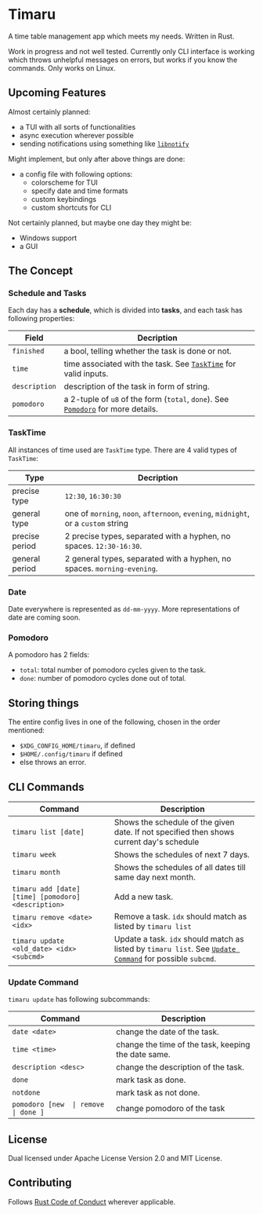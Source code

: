 # Timaru

A time table management app which meets my needs. Written in Rust.

Work in progress and not well tested. Currently only CLI interface is working which throws unhelpful messages on errors, but works if you know the commands. Only works on Linux.

## Upcoming Features

Almost certainly planned:
- a TUI with all sorts of functionalities
- async execution wherever possible
- sending notifications using something like [`libnotify`]( https://gitlab.gnome.org/GNOME/libnotify )

Might implement, but only after above things are done:
- a config file with following options:
	- colorscheme for TUI
	- specify date and time formats
	- custom keybindings
	- custom shortcuts for CLI

Not certainly planned, but maybe one day they might be:
- Windows support
- a GUI

## The Concept

### Schedule and Tasks

Each day has a **schedule**, which is divided into **tasks**, and each task has following properties:

| Field         | Decription                                                                                     |
| ------------- | ---------------------------------------------------------------------------------------------- |
| `finished`    | a bool, telling whether the task is done or not.                                               |
| `time`        | time associated with the task. See [`TaskTime`](#TaskTime) for valid inputs.                   |
| `description` | description of the task in form of string.                                                     |
| `pomodoro`    | a 2-tuple of `u8` of the form (`total`, `done`). See [`Pomodoro`](#Pomodoro) for more details. |

### TaskTime

All instances of time used are `TaskTime` type. There are 4 valid types of `TaskTime`:

| Type           | Decription                                                                         |
| -------------- | ---------------------------------------------------------------------------------- |
| precise type   | `12:30`, `16:30:30`                                                                |
| general type   | one of `morning`, `noon`, `afternoon`, `evening`, `midnight`, or a `custom` string |
| precise period | 2 precise types, separated with a hyphen, no spaces. `12:30-16:30`.                |
| general period | 2 general types, separated with a hyphen, no spaces. `morning-evening`.            |

### Date

Date everywhere is represented as `dd-mm-yyyy`. More representations of date are coming soon.

### Pomodoro

A pomodoro has 2 fields:
- `total`: total number of pomodoro cycles given to the task.
- `done`: number of pomodoro cycles done out of total.

## Storing things

The entire config lives in one of the following, chosen in the order mentioned:
- `$XDG_CONFIG_HOME/timaru`, if defined
- `$HOME/.config/timaru` if defined
- else throws an error.


## CLI Commands

| Command                                             | Description                                                                                                                  |
| --------------------------------------------------- | ---------------------------------------------------------------------------------------------------------------------------- |
| `timaru list [date]`                                | Shows the schedule of the given date. If not specified then shows current day's schedule                                     |
| `timaru week`                                       | Shows the schedules of next 7 days.                                                                                          |
| `timaru month`                                      | Shows the schedules of all dates till same day next month.                                                                   |
| `timaru add [date] [time] [pomodoro] <description>` | Add a new task.                                                                                                              |
| `timaru remove <date> <idx>`                        | Remove a task. `idx` should match as listed by `timaru list`                                                                 |
| `timaru update <old_date> <idx> <subcmd>`           | Update a task. `idx` should match as listed by `timaru list`. See [`Update Command`](#Update-Command) for possible `subcmd`. |

### Update Command

`timaru update` has following subcommands:

| Command                                                               | Description                                          |
| --------------------------------------------------------------------- | ---------------------------------------------------- |
| `date <date>`                                                         | change the date of the task.                         |
| `time <time>`                                                         | change the time of the task, keeping the date same.  |
| `description <desc>`                                                  | change the description of the task.                  |
| `done`                                                                | mark task as done.                                   |
| `notdone`                                                             | mark task as not done.                               |
| <code>pomodoro [new <total> &#124; remove &#124; done <done>]</code>  | change pomodoro of the task                          |

## License

Dual licensed under Apache License Version 2.0 and MIT License.

## Contributing

Follows [Rust Code of Conduct]( https://www.rust-lang.org/policies/code-of-conduct ) wherever applicable.
